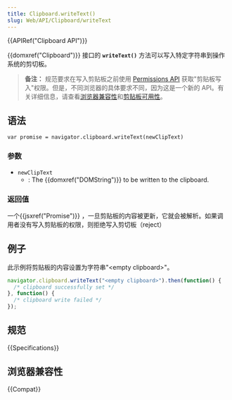```yaml
---
title: Clipboard.writeText()
slug: Web/API/Clipboard/writeText
---
```


{{APIRef("Clipboard API")}}

{{domxref("Clipboard")}} 接口的 **`writeText()`** 方法可以写入特定字符串到操作系统的剪切板。

> **备注：** 规范要求在写入剪贴板之前使用 [Permissions API](/zh-CN/docs/Web/API/Permissions_API) 获取"剪贴板写入"权限。但是，不同浏览器的具体要求不同，因为这是一个新的 API。有关详细信息，请查看[浏览器兼容性](#浏览器兼容性)和[剪贴板可用性](/zh-CN/docs/Web/API/Clipboard#剪贴板可用性)。

## 语法

```
var promise = navigator.clipboard.writeText(newClipText)
```

### 参数

- `newClipText`
  - : The {{domxref("DOMString")}} to be written to the clipboard.

### 返回值

一个{{jsxref("Promise")}} ，一旦剪贴板的内容被更新，它就会被解析。如果调用者没有写入剪贴板的权限，则拒绝写入剪切板（reject）

## 例子

此示例将剪贴板的内容设置为字符串"\<empty clipboard>"。

```js
navigator.clipboard.writeText("<empty clipboard>").then(function() {
  /* clipboard successfully set */
}, function() {
  /* clipboard write failed */
});
```

## 规范

{{Specifications}}

## 浏览器兼容性

{{Compat}}
